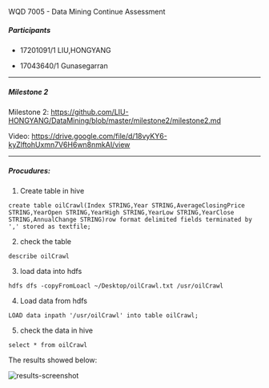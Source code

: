 WQD 7005 - Data Mining Continue Assessment



##### Participants



- 17201091/1 LIU,HONGYANG

- 17043640/1 Gunasegarran



___



##### Milestone 2



Milestone 2: https://github.com/LIU-HONGYANG/DataMining/blob/master/milestone2/milestone2.md



Video: https://drive.google.com/file/d/18vyKY6-kyZlftohUxmn7V6H6wn8nmkAI/view





---





##### Procudures:



1. Create table in hive



```mysql
create table oilCrawl(Index STRING,Year STRING,AverageClosingPrice STRING,YearOpen STRING,YearHigh STRING,YearLow STRING,YearClose STRING,AnnualChange STRING)row format delimited fields terminated by ',' stored as textfile; 
```



2. check the table 



```mysql
describe oilCrawl
```



3. load data into hdfs



```mysql
hdfs dfs -copyFromLoacl ~/Desktop/oilCrawl.txt /usr/oilCrawl
```



4. Load data from hdfs

```mysql
LOAD data inpath '/usr/oilCrawl' into table oilCrawl;
```



5. check the data in hive

   

```mysql
select * from oilCrawl
```



The results showed below: 

![results-screenshot](https://tva1.sinaimg.cn/large/00831rSTgy1gd2w96zc4ij30wk0lq43g.jpg)